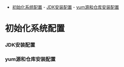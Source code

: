 <!-- TOC -->

- [初始化系统配置](#初始化系统配置)
        - [JDK安装配置](#jdk安装配置)
        - [yum源和仓库安装配置](#yum源和仓库安装配置)

<!-- /TOC -->
# 初始化系统配置

### JDK安装配置

### yum源和仓库安装配置
